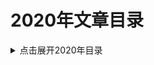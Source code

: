 2020年文章目录
===

<details>
<summary>点击展开2020年目录</summary>

* [01.JVM技术细节: HotSpot的内存模型](./01_jvm_memory_model/README.md)【已完成】
* [02.辨析： 自旋锁与信号量](./02_spinlock-vs-semaphore/README.md)【已完成】
* [03.Java坑人面试题系列: 包装类（中级难度）](./03_quiz-wrapper-classes/README.md)【已完成】
* [04.Java坑人面试题系列: 比对while与for循环（中级难度）](./04_quiz-loop-constructs/README.md)【已完成】
* [05.Linux系统命令 - 查看内存使用情况](./05_linux-memory-usage/README.md)【已完成】
* [06.深入解析G1垃圾收集器与性能优化](./06_g1_gc_tuning/README.md)【已完成】
* [07.Java坑人面试题系列: 线程/线程池（高级难度）](./07_quiz-executor-service/README.md)【已完成】
* [08.获取JVM堆内存转储的常用方法](./08_java-heap-dump/README.md)【已完成】
* [09.Java线程调用栈Dump](./09_java-thread-dump/README.md)【粗翻】
* [10.高级数据结构: 跳跃表（Skip List）](./10_skip-list/README.md)【粗翻】
* [11.提高性能的JVM参数简介](./11_jvm-arguments-of-highly-effective/README.md)【粗翻】
- [12.1 MAVEN基础系列（一） 构建生命周期](./12_introduction-to-the-pom/introduction-to-the-lifecycle.md)【粗翻】
- [12.2 MAVEN基础系列（二） POM文件](./12_introduction-to-the-pom/README.md)【粗翻】
* [13.为什么问题诊断和排查这么困难](./13_why-troubleshooting-so-hard/README.md)【已完成】
* [14.Micrometer Documentation](./14_micrometer_intro/README.md)
* [15.DataDog集成MySQL的配置](./15_datadog_mysql/README.md)【已完成】
* [16.迁移Ubuntu下MySQL的data目录](./16_mysql_data_dir/README.md)【已完成】
* [17.Java坑人面试题系列: 变量声明（中级难度）](./17_quiz-variable-declaration/README.md)【已完成】
* [18.实战MySQL唯一索引](./18_mysql-unique-index/README.md)【粗翻.TODO】
* [19.Java坑人面试题系列: 集合（高级难度）](./19_quiz-advanced-collectors/README.md)【粗翻】
* [20.真实用户监控与综合性能监控](./20_monitoring-vs-synthetic-monitoring/README.md)【机器翻译】
* [21.快速掌握JVM代码缓存区](./21_jvm-code-cache/README.md)【粗翻】
* [22.Java 9 Module System(系列)](./22_Java_9_Module_System/README.md) 【系列文章】
* [23.ZGC简介](./23_zgc_intro/README.md)【粗翻】
* [24.Python Tutorial](./24_python-tutorial/README.md)【系列文章】
* [25.系统设计最佳实践](./25_embedded-rules-of-thumb/README.md)【系列文章】
* [26.Java规范系列：JAR文件规范](./26_jar_specs/README.md)
* [27.vim与vi编辑器使用技巧](./27_vi-vim-editor-end-of-line/README.md)
* [28.深入剖析JVM实现细节(系列)](./28_anatomy-quarks/README.md)【系列文章】
* [29.通过线程调度延迟来探测CPU性能抖动](./29_sleep_test/README.md)【已完成】
* [30.MySQL用户帐号命名规范](./30_mysql_account_username/README.md)【粗翻】
* [31.DROP USER语句删除MySQL用户账号](./31_mysql_account_drop_user/README.md)【粗翻】
* [32.Spring Boot 实战教程](./32_spring-boot-tutorials/README.md)
* [33.数据结构与集合](./33_collection_intro/README.md)
* [34.Word常用技巧](./34_word_skill/README.md)
* [35.MySQL优化手册 - 官方文档[中文版]](./35_mysql_optimization/README.md)【系列文章】
* [36.InnoDB引擎中AUTO_INCREMENT的处理机制](.//README.md)
* [37.CompressedOops详解](./37_CompressedOops/README.md)
* [38.机器学习平台怎么选](./38_how-to-choose-a-cloud-machine-learning-platform/README.md)
* [39.深度学习和机器学习](./39_deep-learning-vs-machine-learning/README.md)
* [40.JDK 16新特性抢先看](./40_jdk-16-whats-coming-in-java-16/README.md)【粗翻】
* [41.实例详解JVM-invoke相关操作码](./41_invoke_opcode/README.md)
* [42.案例讲解JVM方法体字节码](./42_method_byte_code/README.md)
* [43.Java多线程与并发面试题](./43_java_thread_conc_interview/README.md)【已完成】
* [44.InnoDB存储引擎官方文档中文翻译](./44_innodb-storage-engine/README.md)【系列文章】
* [44.7 InnoDB的锁和事务模型](./44_innodb-storage-engine/14.7_innodb-locking-transaction-model_CN.md)【已完成】
* [45.Java正则表达式入门与实战](./45_java_and_regex/README.md)
* [46.Linux内核文档: 内存屏障](./46_Linux_Kernel_Memory_Barriers/README.md)
* [47.](.//README.md)
* [48.](.//README.md)
* [49.](.//README.md)
* [50.](.//README.md)



</details>
